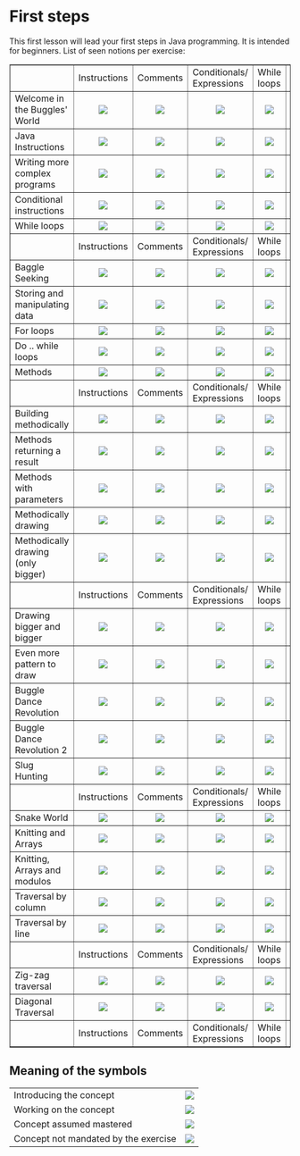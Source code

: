 
# First steps #
This first lesson will lead your first steps in Java programming. It is
intended for beginners. List of seen notions per exercise: 

<table border=1>
	<tr>
		<td > </td>
		<td > Instructions </td>
		<td > Comments </td>
		<td > Conditionals/ Expressions </td>
		<td > While loops </td>
		<td > Variables </td>
		<td > For loops </td>
		<td > Do/While loops </td>
		<td > Methods </td>
		<td > Switch </td>
		<td > Arrays </td>
	</tr>
	<tr>
		<td > Welcome in the Buggles' World </td>
		<td align="center"> <img src="lessons/welcome/sign_intro_32.png" /> </td>
		<td align="center"> <img src="lessons/welcome/sign_not.png" /> </td>
		<td align="center"> <img src="lessons/welcome/sign_not.png" /> </td>
		<td align="center"> <img src="lessons/welcome/sign_not.png" /> </td>
		<td align="center"> <img src="lessons/welcome/sign_not.png" /> </td>
		<td align="center"> <img src="lessons/welcome/sign_not.png" /> </td>
		<td align="center"> <img src="lessons/welcome/sign_not.png" /> </td>
		<td align="center"> <img src="lessons/welcome/sign_not.png" /> </td>
		<td align="center"> <img src="lessons/welcome/sign_not.png" /> </td>
		<td align="center"> <img src="lessons/welcome/sign_not.png" /> </td>
	</tr>
	<tr>
		<td > Java Instructions </td>
		<td align="center"> <img src="lessons/welcome/sign_intro_32.png" /> </td>
		<td align="center"> <img src="lessons/welcome/sign_not.png" /> </td>
		<td align="center"> <img src="lessons/welcome/sign_not.png" /> </td>
		<td align="center"> <img src="lessons/welcome/sign_not.png" /> </td>
		<td align="center"> <img src="lessons/welcome/sign_not.png" /> </td>
		<td align="center"> <img src="lessons/welcome/sign_not.png" /> </td>
		<td align="center"> <img src="lessons/welcome/sign_not.png" /> </td>
		<td align="center"> <img src="lessons/welcome/sign_not.png" /> </td>
		<td align="center"> <img src="lessons/welcome/sign_not.png" /> </td>
		<td align="center"> <img src="lessons/welcome/sign_not.png" /> </td>
	</tr>
	<tr>
		<td > Writing more complex programs </td>
		<td align="center"> <img src="lessons/welcome/sign_working_32.png" /> </td>
		<td align="center"> <img src="lessons/welcome/sign_intro_32.png" /> </td>
		<td align="center"> <img src="lessons/welcome/sign_not.png" /> </td>
		<td align="center"> <img src="lessons/welcome/sign_not.png" /> </td>
		<td align="center"> <img src="lessons/welcome/sign_not.png" /> </td>
		<td align="center"> <img src="lessons/welcome/sign_not.png" /> </td>
		<td align="center"> <img src="lessons/welcome/sign_not.png" /> </td>
		<td align="center"> <img src="lessons/welcome/sign_not.png" /> </td>
		<td align="center"> <img src="lessons/welcome/sign_not.png" /> </td>
		<td align="center"> <img src="lessons/welcome/sign_not.png" /> </td>
	</tr>
	<tr>
		<td > Conditional instructions </td>
		<td align="center"> <img src="lessons/welcome/sign_check_32.png" /> </td>
		<td align="center"> <img src="lessons/welcome/sign_not.png" /> </td>
		<td align="center"> <img src="lessons/welcome/sign_intro_32.png" /> </td>
		<td align="center"> <img src="lessons/welcome/sign_not.png" /> </td>
		<td align="center"> <img src="lessons/welcome/sign_not.png" /> </td>
		<td align="center"> <img src="lessons/welcome/sign_not.png" /> </td>
		<td align="center"> <img src="lessons/welcome/sign_not.png" /> </td>
		<td align="center"> <img src="lessons/welcome/sign_not.png" /> </td>
		<td align="center"> <img src="lessons/welcome/sign_not.png" /> </td>
		<td align="center"> <img src="lessons/welcome/sign_not.png" /> </td>
	</tr>
	<tr>
		<td > While loops </td>
		<td align="center"> <img src="lessons/welcome/sign_check_32.png" /> </td>
		<td align="center"> <img src="lessons/welcome/sign_not.png" /> </td>
		<td align="center"> <img src="lessons/welcome/sign_check_32.png" /> </td>
		<td align="center"> <img src="lessons/welcome/sign_intro_32.png" /> </td>
		<td align="center"> <img src="lessons/welcome/sign_not.png" /> </td>
		<td align="center"> <img src="lessons/welcome/sign_not.png" /> </td>
		<td align="center"> <img src="lessons/welcome/sign_not.png" /> </td>
		<td align="center"> <img src="lessons/welcome/sign_not.png" /> </td>
		<td align="center"> <img src="lessons/welcome/sign_not.png" /> </td>
		<td align="center"> <img src="lessons/welcome/sign_not.png" /> </td>
	</tr>
	<tr>
		<td > </td>
		<td > Instructions </td>
		<td > Comments </td>
		<td > Conditionals/ Expressions </td>
		<td > While loops </td>
		<td > Variables </td>
		<td > For loops </td>
		<td > Do/While loops </td>
		<td > Methods </td>
		<td > Switch </td>
		<td > Arrays </td>
	</tr>
	<tr>
		<td > Baggle Seeking </td>
		<td align="center"> <img src="lessons/welcome/sign_check_32.png" /> </td>
		<td align="center"> <img src="lessons/welcome/sign_not.png" /> </td>
		<td align="center"> <img src="lessons/welcome/sign_check_32.png" /> </td>
		<td align="center"> <img src="lessons/welcome/sign_working_32.png" /> </td>
		<td align="center"> <img src="lessons/welcome/sign_not.png" /> </td>
		<td align="center"> <img src="lessons/welcome/sign_not.png" /> </td>
		<td align="center"> <img src="lessons/welcome/sign_not.png" /> </td>
		<td align="center"> <img src="lessons/welcome/sign_not.png" /> </td>
		<td align="center"> <img src="lessons/welcome/sign_not.png" /> </td>
		<td align="center"> <img src="lessons/welcome/sign_not.png" /> </td>
	</tr>
	<tr>
		<td > Storing and manipulating data </td>
		<td align="center"> <img src="lessons/welcome/sign_check_32.png" /> </td>
		<td align="center"> <img src="lessons/welcome/sign_not.png" /> </td>
		<td align="center"> <img src="lessons/welcome/sign_check_32.png" /> </td>
		<td align="center"> <img src="lessons/welcome/sign_check_32.png" /> </td>
		<td align="center"> <img src="lessons/welcome/sign_intro_32.png" /> </td>
		<td align="center"> <img src="lessons/welcome/sign_not.png" /> </td>
		<td align="center"> <img src="lessons/welcome/sign_not.png" /> </td>
		<td align="center"> <img src="lessons/welcome/sign_not.png" /> </td>
		<td align="center"> <img src="lessons/welcome/sign_not.png" /> </td>
		<td align="center"> <img src="lessons/welcome/sign_not.png" /> </td>
	</tr>
	<tr>
		<td > For loops </td>
		<td align="center"> <img src="lessons/welcome/sign_check_32.png" /> </td>
		<td align="center"> <img src="lessons/welcome/sign_not.png" /> </td>
		<td align="center"> <img src="lessons/welcome/sign_check_32.png" /> </td>
		<td align="center"> <img src="lessons/welcome/sign_check_32.png" /> </td>
		<td align="center"> <img src="lessons/welcome/sign_check_32.png" /> </td>
		<td align="center"> <img src="lessons/welcome/sign_intro_32.png" /> </td>
		<td align="center"> <img src="lessons/welcome/sign_not.png" /> </td>
		<td align="center"> <img src="lessons/welcome/sign_not.png" /> </td>
		<td align="center"> <img src="lessons/welcome/sign_not.png" /> </td>
		<td align="center"> <img src="lessons/welcome/sign_not.png" /> </td>
	</tr>
	<tr>
		<td > Do .. while loops </td>
		<td align="center"> <img src="lessons/welcome/sign_check_32.png" /> </td>
		<td align="center"> <img src="lessons/welcome/sign_not.png" /> </td>
		<td align="center"> <img src="lessons/welcome/sign_check_32.png" /> </td>
		<td align="center"> <img src="lessons/welcome/sign_not.png" /> </td>
		<td align="center"> <img src="lessons/welcome/sign_not.png" /> </td>
		<td align="center"> <img src="lessons/welcome/sign_not.png" /> </td>
		<td align="center"> <img src="lessons/welcome/sign_intro_32.png" /> </td>
		<td align="center"> <img src="lessons/welcome/sign_not.png" /> </td>
		<td align="center"> <img src="lessons/welcome/sign_not.png" /> </td>
		<td align="center"> <img src="lessons/welcome/sign_not.png" /> </td>
	</tr>
	<tr>
		<td > Methods </td>
		<td align="center"> <img src="lessons/welcome/sign_check_32.png" /> </td>
		<td align="center"> <img src="lessons/welcome/sign_not.png" /> </td>
		<td align="center"> <img src="lessons/welcome/sign_check_32.png" /> </td>
		<td align="center"> <img src="lessons/welcome/sign_check_32.png" /> </td>
		<td align="center"> <img src="lessons/welcome/sign_not.png" /> </td>
		<td align="center"> <img src="lessons/welcome/sign_not.png" /> </td>
		<td align="center"> <img src="lessons/welcome/sign_not.png" /> </td>
		<td align="center"> <img src="lessons/welcome/sign_intro_32.png" /> </td>
		<td align="center"> <img src="lessons/welcome/sign_not.png" /> </td>
		<td align="center"> <img src="lessons/welcome/sign_not.png" /> </td>
	</tr>
	<tr>
		<td > </td>
		<td > Instructions </td>
		<td > Comments </td>
		<td > Conditionals/ Expressions </td>
		<td > While loops </td>
		<td > Variables </td>
		<td > For loops </td>
		<td > Do/While loops </td>
		<td > Methods </td>
		<td > Switch </td>
		<td > Arrays </td>
	</tr>
	<tr>
		<td > Building methodically </td>
		<td align="center"> <img src="lessons/welcome/sign_check_32.png" /> </td>
		<td align="center"> <img src="lessons/welcome/sign_not.png" /> </td>
		<td align="center"> <img src="lessons/welcome/sign_not.png" /> </td>
		<td align="center"> <img src="lessons/welcome/sign_not.png" /> </td>
		<td align="center"> <img src="lessons/welcome/sign_not.png" /> </td>
		<td align="center"> <img src="lessons/welcome/sign_not.png" /> </td>
		<td align="center"> <img src="lessons/welcome/sign_not.png" /> </td>
		<td align="center"> <img src="lessons/welcome/sign_working_32.png" /> </td>
		<td align="center"> <img src="lessons/welcome/sign_not.png" /> </td>
		<td align="center"> <img src="lessons/welcome/sign_not.png" /> </td>
	</tr>
	<tr>
		<td > Methods returning a result </td>
		<td align="center"> <img src="lessons/welcome/sign_check_32.png" /> </td>
		<td align="center"> <img src="lessons/welcome/sign_not.png" /> </td>
		<td align="center"> <img src="lessons/welcome/sign_check_32.png" /> </td>
		<td align="center"> <img src="lessons/welcome/sign_not.png" /> </td>
		<td align="center"> <img src="lessons/welcome/sign_check_32.png" /> </td>
		<td align="center"> <img src="lessons/welcome/sign_check_32.png" /> </td>
		<td align="center"> <img src="lessons/welcome/sign_not.png" /> </td>
		<td align="center"> <img src="lessons/welcome/sign_intro_32.png" /> </td>
		<td align="center"> <img src="lessons/welcome/sign_not.png" /> </td>
		<td align="center"> <img src="lessons/welcome/sign_not.png" /> </td>
	</tr>
	<tr>
		<td > Methods with parameters </td>
		<td align="center"> <img src="lessons/welcome/sign_check_32.png" /> </td>
		<td align="center"> <img src="lessons/welcome/sign_not.png" /> </td>
		<td align="center"> <img src="lessons/welcome/sign_check_32.png" /> </td>
		<td align="center"> <img src="lessons/welcome/sign_not.png" /> </td>
		<td align="center"> <img src="lessons/welcome/sign_not.png" /> </td>
		<td align="center"> <img src="lessons/welcome/sign_check_32.png" /> </td>
		<td align="center"> <img src="lessons/welcome/sign_not.png" /> </td>
		<td align="center"> <img src="lessons/welcome/sign_intro_32.png" /> </td>
		<td align="center"> <img src="lessons/welcome/sign_not.png" /> </td>
		<td align="center"> <img src="lessons/welcome/sign_not.png" /> </td>
	</tr>
	<tr>
		<td > Methodically drawing </td>
		<td align="center"> <img src="lessons/welcome/sign_check_32.png" /> </td>
		<td align="center"> <img src="lessons/welcome/sign_not.png" /> </td>
		<td align="center"> <img src="lessons/welcome/sign_not.png" /> </td>
		<td align="center"> <img src="lessons/welcome/sign_not.png" /> </td>
		<td align="center"> <img src="lessons/welcome/sign_not.png" /> </td>
		<td align="center"> <img src="lessons/welcome/sign_not.png" /> </td>
		<td align="center"> <img src="lessons/welcome/sign_not.png" /> </td>
		<td align="center"> <img src="lessons/welcome/sign_working_32.png" /> </td>
		<td align="center"> <img src="lessons/welcome/sign_not.png" /> </td>
		<td align="center"> <img src="lessons/welcome/sign_not.png" /> </td>
	</tr>
	<tr>
		<td > Methodically drawing (only bigger) </td>
		<td align="center"> <img src="lessons/welcome/sign_check_32.png" /> </td>
		<td align="center"> <img src="lessons/welcome/sign_not.png" /> </td>
		<td align="center"> <img src="lessons/welcome/sign_not.png" /> </td>
		<td align="center"> <img src="lessons/welcome/sign_not.png" /> </td>
		<td align="center"> <img src="lessons/welcome/sign_not.png" /> </td>
		<td align="center"> <img src="lessons/welcome/sign_check_32.png" /> </td>
		<td align="center"> <img src="lessons/welcome/sign_not.png" /> </td>
		<td align="center"> <img src="lessons/welcome/sign_working_32.png" /> </td>
		<td align="center"> <img src="lessons/welcome/sign_not.png" /> </td>
		<td align="center"> <img src="lessons/welcome/sign_not.png" /> </td>
	</tr>
	<tr>
		<td > </td>
		<td > Instructions </td>
		<td > Comments </td>
		<td > Conditionals/ Expressions </td>
		<td > While loops </td>
		<td > Variables </td>
		<td > For loops </td>
		<td > Do/While loops </td>
		<td > Methods </td>
		<td > Switch </td>
		<td > Arrays </td>
	</tr>
	<tr>
		<td > Drawing bigger and bigger </td>
		<td align="center"> <img src="lessons/welcome/sign_check_32.png" /> </td>
		<td align="center"> <img src="lessons/welcome/sign_not.png" /> </td>
		<td align="center"> <img src="lessons/welcome/sign_not.png" /> </td>
		<td align="center"> <img src="lessons/welcome/sign_not.png" /> </td>
		<td align="center"> <img src="lessons/welcome/sign_not.png" /> </td>
		<td align="center"> <img src="lessons/welcome/sign_check_32.png" /> </td>
		<td align="center"> <img src="lessons/welcome/sign_not.png" /> </td>
		<td align="center"> <img src="lessons/welcome/sign_working_32.png" /> </td>
		<td align="center"> <img src="lessons/welcome/sign_not.png" /> </td>
		<td align="center"> <img src="lessons/welcome/sign_not.png" /> </td>
	</tr>
	<tr>
		<td > Even more pattern to draw </td>
		<td align="center"> <img src="lessons/welcome/sign_check_32.png" /> </td>
		<td align="center"> <img src="lessons/welcome/sign_not.png" /> </td>
		<td align="center"> <img src="lessons/welcome/sign_not.png" /> </td>
		<td align="center"> <img src="lessons/welcome/sign_not.png" /> </td>
		<td align="center"> <img src="lessons/welcome/sign_not.png" /> </td>
		<td align="center"> <img src="lessons/welcome/sign_check_32.png" /> </td>
		<td align="center"> <img src="lessons/welcome/sign_not.png" /> </td>
		<td align="center"> <img src="lessons/welcome/sign_working_32.png" /> </td>
		<td align="center"> <img src="lessons/welcome/sign_not.png" /> </td>
		<td align="center"> <img src="lessons/welcome/sign_not.png" /> </td>
	</tr>
	<tr>
		<td > Buggle Dance Revolution </td>
		<td align="center"> <img src="lessons/welcome/sign_check_32.png" /> </td>
		<td align="center"> <img src="lessons/welcome/sign_not.png" /> </td>
		<td align="center"> <img src="lessons/welcome/sign_working_32.png" /> </td>
		<td align="center"> <img src="lessons/welcome/sign_check_32.png" /> </td>
		<td align="center"> <img src="lessons/welcome/sign_not.png" /> </td>
		<td align="center"> <img src="lessons/welcome/sign_not.png" /> </td>
		<td align="center"> <img src="lessons/welcome/sign_not.png" /> </td>
		<td align="center"> <img src="lessons/welcome/sign_not.png" /> </td>
		<td align="center"> <img src="lessons/welcome/sign_not.png" /> </td>
		<td align="center"> <img src="lessons/welcome/sign_not.png" /> </td>
	</tr>
	<tr>
		<td > Buggle Dance Revolution 2 </td>
		<td align="center"> <img src="lessons/welcome/sign_check_32.png" /> </td>
		<td align="center"> <img src="lessons/welcome/sign_not.png" /> </td>
		<td align="center"> <img src="lessons/welcome/sign_working_32.png" /> </td>
		<td align="center"> <img src="lessons/welcome/sign_check_32.png" /> </td>
		<td align="center"> <img src="lessons/welcome/sign_not.png" /> </td>
		<td align="center"> <img src="lessons/welcome/sign_not.png" /> </td>
		<td align="center"> <img src="lessons/welcome/sign_not.png" /> </td>
		<td align="center"> <img src="lessons/welcome/sign_not.png" /> </td>
		<td align="center"> <img src="lessons/welcome/sign_intro_32.png" /> </td>
		<td align="center"> <img src="lessons/welcome/sign_not.png" /> </td>
	</tr>
	<tr>
		<td > Slug Hunting </td>
		<td align="center"> <img src="lessons/welcome/sign_check_32.png" /> </td>
		<td align="center"> <img src="lessons/welcome/sign_not.png" /> </td>
		<td align="center"> <img src="lessons/welcome/sign_check_32.png" /> </td>
		<td align="center"> <img src="lessons/welcome/sign_check_32.png" /> </td>
		<td align="center"> <img src="lessons/welcome/sign_not.png" /> </td>
		<td align="center"> <img src="lessons/welcome/sign_not.png" /> </td>
		<td align="center"> <img src="lessons/welcome/sign_not.png" /> </td>
		<td align="center"> <img src="lessons/welcome/sign_check_32.png" /> </td>
		<td align="center"> <img src="lessons/welcome/sign_not.png" /> </td>
		<td align="center"> <img src="lessons/welcome/sign_not.png" /> </td>
	</tr>
	<tr>
		<td > </td>
		<td > Instructions </td>
		<td > Comments </td>
		<td > Conditionals/ Expressions </td>
		<td > While loops </td>
		<td > Variables </td>
		<td > For loops </td>
		<td > Do/While loops </td>
		<td > Methods </td>
		<td > Switch </td>
		<td > Arrays </td>
	</tr>
	<tr>
		<td > Snake World </td>
		<td align="center"> <img src="lessons/welcome/sign_check_32.png" /> </td>
		<td align="center"> <img src="lessons/welcome/sign_not.png" /> </td>
		<td align="center"> <img src="lessons/welcome/sign_check_32.png" /> </td>
		<td align="center"> <img src="lessons/welcome/sign_check_32.png" /> </td>
		<td align="center"> <img src="lessons/welcome/sign_check_32.png" /> </td>
		<td align="center"> <img src="lessons/welcome/sign_not.png" /> </td>
		<td align="center"> <img src="lessons/welcome/sign_not.png" /> </td>
		<td align="center"> <img src="lessons/welcome/sign_check_32.png" /> </td>
		<td align="center"> <img src="lessons/welcome/sign_not.png" /> </td>
		<td align="center"> <img src="lessons/welcome/sign_not.png" /> </td>
	</tr>
	<tr>
		<td > Knitting and Arrays </td>
		<td align="center"> <img src="lessons/welcome/sign_check_32.png" /> </td>
		<td align="center"> <img src="lessons/welcome/sign_not.png" /> </td>
		<td align="center"> <img src="lessons/welcome/sign_check_32.png" /> </td>
		<td align="center"> <img src="lessons/welcome/sign_not.png" /> </td>
		<td align="center"> <img src="lessons/welcome/sign_check_32.png" /> </td>
		<td align="center"> <img src="lessons/welcome/sign_check_32.png" /> </td>
		<td align="center"> <img src="lessons/welcome/sign_not.png" /> </td>
		<td align="center"> <img src="lessons/welcome/sign_check_32.png" /> </td>
		<td align="center"> <img src="lessons/welcome/sign_not.png" /> </td>
		<td align="center"> <img src="lessons/welcome/sign_intro_32.png" /> </td>
	</tr>
	<tr>
		<td > Knitting, Arrays and modulos </td>
		<td align="center"> <img src="lessons/welcome/sign_check_32.png" /> </td>
		<td align="center"> <img src="lessons/welcome/sign_not.png" /> </td>
		<td align="center"> <img src="lessons/welcome/sign_check_32.png" /> </td>
		<td align="center"> <img src="lessons/welcome/sign_not.png" /> </td>
		<td align="center"> <img src="lessons/welcome/sign_check_32.png" /> </td>
		<td align="center"> <img src="lessons/welcome/sign_check_32.png" /> </td>
		<td align="center"> <img src="lessons/welcome/sign_not.png" /> </td>
		<td align="center"> <img src="lessons/welcome/sign_check_32.png" /> </td>
		<td align="center"> <img src="lessons/welcome/sign_not.png" /> </td>
		<td align="center"> <img src="lessons/welcome/sign_working_32.png" /> </td>
	</tr>
	<tr>
		<td > Traversal by column </td>
		<td align="center"> <img src="lessons/welcome/sign_check_32.png" /> </td>
		<td align="center"> <img src="lessons/welcome/sign_not.png" /> </td>
		<td align="center"> <img src="lessons/welcome/sign_check_32.png" /> </td>
		<td align="center"> <img src="lessons/welcome/sign_check_32.png" /> </td>
		<td align="center"> <img src="lessons/welcome/sign_check_32.png" /> </td>
		<td align="center"> <img src="lessons/welcome/sign_not.png" /> </td>
		<td align="center"> <img src="lessons/welcome/sign_not.png" /> </td>
		<td align="center"> <img src="lessons/welcome/sign_check_32.png" /> </td>
		<td align="center"> <img src="lessons/welcome/sign_not.png" /> </td>
		<td align="center"> <img src="lessons/welcome/sign_working_32.png" /> </td>
	</tr>
	<tr>
		<td > Traversal by line </td>
		<td align="center"> <img src="lessons/welcome/sign_check_32.png" /> </td>
		<td align="center"> <img src="lessons/welcome/sign_not.png" /> </td>
		<td align="center"> <img src="lessons/welcome/sign_check_32.png" /> </td>
		<td align="center"> <img src="lessons/welcome/sign_check_32.png" /> </td>
		<td align="center"> <img src="lessons/welcome/sign_check_32.png" /> </td>
		<td align="center"> <img src="lessons/welcome/sign_not.png" /> </td>
		<td align="center"> <img src="lessons/welcome/sign_not.png" /> </td>
		<td align="center"> <img src="lessons/welcome/sign_check_32.png" /> </td>
		<td align="center"> <img src="lessons/welcome/sign_not.png" /> </td>
		<td align="center"> <img src="lessons/welcome/sign_working_32.png" /> </td>
	</tr>
	<tr>
		<td > </td>
		<td > Instructions </td>
		<td > Comments </td>
		<td > Conditionals/ Expressions </td>
		<td > While loops </td>
		<td > Variables </td>
		<td > For loops </td>
		<td > Do/While loops </td>
		<td > Methods </td>
		<td > Switch </td>
		<td > Arrays </td>
	</tr>
	<tr>
		<td > Zig-zag traversal </td>
		<td align="center"> <img src="lessons/welcome/sign_check_32.png" /> </td>
		<td align="center"> <img src="lessons/welcome/sign_not.png" /> </td>
		<td align="center"> <img src="lessons/welcome/sign_check_32.png" /> </td>
		<td align="center"> <img src="lessons/welcome/sign_check_32.png" /> </td>
		<td align="center"> <img src="lessons/welcome/sign_check_32.png" /> </td>
		<td align="center"> <img src="lessons/welcome/sign_not.png" /> </td>
		<td align="center"> <img src="lessons/welcome/sign_not.png" /> </td>
		<td align="center"> <img src="lessons/welcome/sign_check_32.png" /> </td>
		<td align="center"> <img src="lessons/welcome/sign_not.png" /> </td>
		<td align="center"> <img src="lessons/welcome/sign_working_32.png" /> </td>
	</tr>
	<tr>
		<td > Diagonal Traversal </td>
		<td align="center"> <img src="lessons/welcome/sign_check_32.png" /> </td>
		<td align="center"> <img src="lessons/welcome/sign_not.png" /> </td>
		<td align="center"> <img src="lessons/welcome/sign_check_32.png" /> </td>
		<td align="center"> <img src="lessons/welcome/sign_check_32.png" /> </td>
		<td align="center"> <img src="lessons/welcome/sign_check_32.png" /> </td>
		<td align="center"> <img src="lessons/welcome/sign_not.png" /> </td>
		<td align="center"> <img src="lessons/welcome/sign_not.png" /> </td>
		<td align="center"> <img src="lessons/welcome/sign_check_32.png" /> </td>
		<td align="center"> <img src="lessons/welcome/sign_not.png" /> </td>
		<td align="center"> <img src="lessons/welcome/sign_working_32.png" /> </td>
	</tr>
	<tr>
		<td > </td>
		<td > Instructions </td>
		<td > Comments </td>
		<td > Conditionals/ Expressions </td>
		<td > While loops </td>
		<td > Variables </td>
		<td > For loops </td>
		<td > Do/While loops </td>
		<td > Methods </td>
		<td > Switch </td>
		<td > Arrays </td>
	</tr>
</table>


## Meaning of the symbols ##


<table >
	<tr>
		<td > Introducing the concept </td>
		<td align="center"> <img src="lessons/welcome/sign_intro_32.png" /> </td>
	</tr>
	<tr>
		<td > Working on the concept </td>
		<td align="center"> <img src="lessons/welcome/sign_working_32.png" /> </td>
	</tr>
	<tr>
		<td > Concept assumed mastered </td>
		<td align="center"> <img src="lessons/welcome/sign_check_32.png" /> </td>
	</tr>
	<tr>
		<td > Concept not mandated by the exercise </td>
		<td align="center"> <img src="lessons/welcome/sign_not.png" /> </td>
	</tr>
</table>

